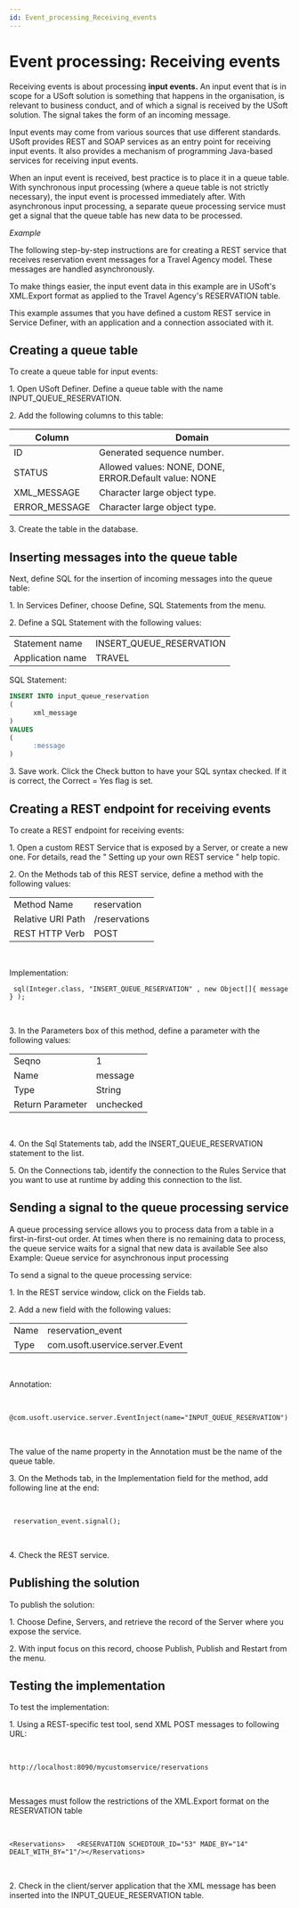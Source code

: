 ```yaml
---
id: Event_processing_Receiving_events
---
```


# Event processing: Receiving events

Receiving events is about processing **input events.** An input event that is in scope for a USoft solution is something that happens in the organisation, is relevant to business conduct, and of which a signal is received by the USoft solution. The signal takes the form of an incoming message.

Input events may come from various sources that use different standards. USoft provides REST and SOAP services as an entry point for receiving input events. It also provides a mechanism of programming Java-based services for receiving input events.

When an input event is received, best practice is to place it in a queue table. With synchronous input processing (where a queue table is not strictly necessary), the input event is processed immediately after. With asynchronous input processing, a separate queue processing service must get a signal that the queue table has new data to be processed.

*Example*

The following step-by-step instructions are for creating a REST service that receives reservation event messages for a Travel Agency model. These messages are handled asynchronously.

To make things easier, the input event data in this example are in USoft's XML.Export format as applied to the Travel Agency's RESERVATION table.

This example assumes that you have defined a custom REST service in Service Definer, with an application and a connection associated with it.

## Creating a queue table

To create a queue table for input events:

1. Open USoft Definer. Define a queue table with the name INPUT_QUEUE_RESERVATION.

2. Add the following columns to this table:

|**Column**|**Domain**|
|--------|--------|
|ID      |Generated sequence number.|
|STATUS  |Allowed values: NONE, DONE, ERROR.Default value: NONE|
|XML_MESSAGE|Character large object type.|
|ERROR_MESSAGE|Character large object type.|



3. Create the table in the database.

## Inserting messages into the queue table

Next, define SQL for the insertion of incoming messages into the queue table:

1. In Services Definer, choose Define, SQL Statements from the menu.

2. Define a SQL Statement with the following values:

|        |        |
|--------|--------|
|Statement name|INSERT_QUEUE_RESERVATION|
|Application name|TRAVEL  |



SQL Statement:

```sql
INSERT INTO input_queue_reservation
(   
      xml_message   
)
VALUES
(  
      :message
)
```

3. Save work. Click the Check button to have your SQL syntax checked. If it is correct, the Correct = Yes flag is set.

## Creating a REST endpoint for receiving events

To create a REST endpoint for receiving events:

1. Open a custom REST Service that is exposed by a Server, or create a new one. For details, read the " Setting up your own REST service " help topic.

2. On the Methods tab of this REST service, define a method with the following values:

|        |        |
|--------|--------|
|Method Name|reservation|
|Relative URI Path|/reservations|
|REST HTTP Verb|POST    |



 

Implementation:



```
 sql(Integer.class, "INSERT_QUEUE_RESERVATION" , new Object[]{ message } );
```

 

3. In the Parameters box of this method, define a parameter with the following values:

|        |        |
|--------|--------|
|Seqno   |1       |
|Name    |message |
|Type    |String  |
|Return Parameter|unchecked|



 

4. On the Sql Statements tab, add the INSERT_QUEUE_RESERVATION statement to the list.



5. On the Connections tab, identify the connection to the Rules Service that you want to use at runtime by adding this connection to the list.

## Sending a signal to the queue processing service

A queue processing service allows you to process data from a table in a first-in-first-out order. At times when there is no remaining data to process, the queue service waits for a signal that new data is available See also Example: Queue service for asynchronous input processing

To send a signal to the queue processing service:

1. In the REST service window, click on the Fields tab.

2. Add a new field with the following values:

|        |        |
|--------|--------|
|Name    |reservation_event|
|Type    |com.usoft.uservice.server.Event|



 

Annotation:



 

```
@com.usoft.uservice.server.EventInject(name="INPUT_QUEUE_RESERVATION")
```

 

The value of the name property in the Annotation must be the name of the queue table.

3. On the Methods tab, in the Implementation field for the method, add following line at the end:

 

```
 reservation_event.signal();
```

 

4. Check the REST service.

## Publishing the solution

To publish the solution:

1. Choose Define, Servers, and retrieve the record of the Server where you expose the service.

2. With input focus on this record, choose Publish, Publish and Restart from the menu.

## Testing the implementation

To test the implementation:

1. Using a REST-specific test tool, send XML POST messages to following URL:

 

```
http://localhost:8090/mycustomservice/reservations
```

 

Messages must follow the restrictions of the XML.Export format on the RESERVATION table

 

```language-xml
<Reservations>   <RESERVATION SCHEDTOUR_ID="53" MADE_BY="14" DEALT_WITH_BY="1"/></Reservations>

```

 

2. Check in the client/server application that the XML message has been inserted into the INPUT_QUEUE_RESERVATION table.

 
